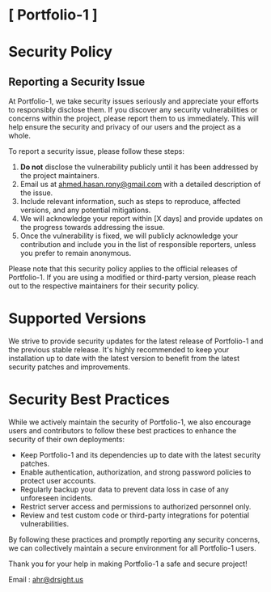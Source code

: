 # [ Portfolio-1 ]

# Security Policy

## Reporting a Security Issue

At Portfolio-1, we take security issues seriously and appreciate your efforts to responsibly disclose them. If you discover any security vulnerabilities or concerns within the project, please report them to us immediately. This will help ensure the security and privacy of our users and the project as a whole.

To report a security issue, please follow these steps:

1. **Do not** disclose the vulnerability publicly until it has been addressed by the project maintainers.
2. Email us at [ahmed.hasan.rony@gmail.com](mailto:ahmed.hasan.rony@gmail.com) with a detailed description of the issue.
3. Include relevant information, such as steps to reproduce, affected versions, and any potential mitigations.
4. We will acknowledge your report within [X days] and provide updates on the progress towards addressing the issue.
5. Once the vulnerability is fixed, we will publicly acknowledge your contribution and include you in the list of responsible reporters, unless you prefer to remain anonymous.

Please note that this security policy applies to the official releases of Portfolio-1. If you are using a modified or third-party version, please reach out to the respective maintainers for their security policy.

# Supported Versions

We strive to provide security updates for the latest release of Portfolio-1 and the previous stable release. It's highly recommended to keep your installation up to date with the latest version to benefit from the latest security patches and improvements.

# Security Best Practices

While we actively maintain the security of Portfolio-1, we also encourage users and contributors to follow these best practices to enhance the security of their own deployments:

- Keep Portfolio-1 and its dependencies up to date with the latest security patches.
- Enable authentication, authorization, and strong password policies to protect user accounts.
- Regularly backup your data to prevent data loss in case of any unforeseen incidents.
- Restrict server access and permissions to authorized personnel only.
- Review and test custom code or third-party integrations for potential vulnerabilities.

By following these practices and promptly reporting any security concerns, we can collectively maintain a secure environment for all Portfolio-1 users.

Thank you for your help in making Portfolio-1 a safe and secure project!

Email : [ahr@drsight.us](mailto:ahr@drsight.us)



